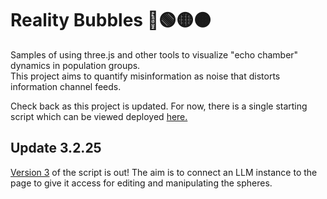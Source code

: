 # Reality Bubbles 🔵🟢🟡🟠

Samples of using three.js and other tools to visualize "echo chamber" dynamics in population groups.   
This project aims to quantify misinformation as noise that distorts information channel feeds.

Check back as this project is updated. For now, there is a single starting script which can be viewed deployed [here.](https://cheddarbutler.com/work/interactive-spheres-v2.html)  

## Update 3.2.25

[Version 3](https://cheddarbutler.com/work/interactive-spheres-v3.html) of the script is out! The aim is to connect an LLM instance to the page to give it access for editing and manipulating the spheres. 


